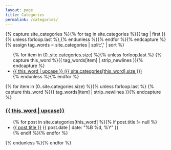 ```yaml
---
layout: page
title: Categories
permalink: /categories/
---
```


<div id="categories">
{% capture site_categories %}{% for tag in site.categories %}{{ tag | first }}
{% unless forloop.last %},{% endunless %}{% endfor %}{% endcapture %}
{% assign tag_words = site_categories | split:',' | sort %}

  <ul class="tag-box inline">
  {% for item in (0..site.categories.size) %}{% unless forloop.last %}
    {% capture this_word %}{{ tag_words[item] | strip_newlines }}{% endcapture %}
    <li><a href="#{{ this_word | cgi_escape }}">{{ this_word | upcase }} <span>({{ site.categories[this_word].size }})</span></a></li>
  {% endunless %}{% endfor %}
  </ul>

  {% for item in (0..site.categories.size) %}{% unless forloop.last %}
    {% capture this_word %}{{ tag_words[item] | strip_newlines }}{% endcapture %}
  <h3 id="{{ this_word | cgi_escape }}"><a href="#{{this_word | split: " " | join: '+'}}">{{ this_word | upcase}}</a></h3>
  <ul class="posts">
    {% for post in site.categories[this_word] %}{% if post.title != null %}
    <li itemscope><a href="{{ post.url }}">{{ post.title }}</a> <span class="entry-date"><time datetime="{{ post.date | date_to_xmlschema }}" itemprop="datePublished">{{ post.date | date: "%B %d, %Y" }}</time></span></li>
    {% endif %}{% endfor %}
  </ul>
  {% endunless %}{% endfor %}
  <!-- Thank you: https://blog.lanyonm.org/articles/2013/11/21/alphabetize-jekyll-page-tags-pure-liquid.html -->
</div>


